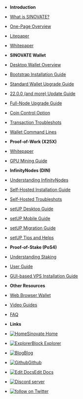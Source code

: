 - **Introduction**
- [What is SINOVATE?](/)
- [One-Page Overview](https://pbs.twimg.com/media/FQT9s1TUcAo5C8A?format=jpg&name=large)
- [Litepaper](https://sinovate.io/SINOVATE_litepaper.pdf)
- [Whitepaper](https://sinovate.io/sin-whitepaper)

- **SINOVATE Wallet**
- [Desktop Wallet Overview](desktopqtwallet) 
- [Bootstrap Installation Guide](bootstrap)
- [Standard Wallet Upgrade Guide](wallet_upgrade)
- [22.0.0 (and more) Update Guide](dump_and_importwallet)
- [Full-Node Upgrade Guide](node_update_guide)
- [Coin Control Option](Coincontrolenable)
- [Transaction Troubleshots](transactiontoohigh)
- [Wallet Command Lines](wallet_commands)

- **Proof-of-Work (X25X)**
- [Whitepaper](https://sinovate.io/x25x.pdf)
- [GPU Mining Guide](X25X-PoW-GPU-Mining)

- **InfinityNodes (DIN)**
- [Understanding InfinityNodes](understandinginfinitynodes)
- [Self-Hosted Installation Guide](din_manual_vps_configuration_setup)
- [Self-Hosted Troubleshots](din_vps_setup_troubleshoot)
- [setUP Desktop Guide](inwallet_1click_guide)
- [setUP Mobile Guide](mobile_wallet_infinitynode_setup)
- [setUP Migration Guide](din_setup_migration_guide)
- [setUP Tips and Helps](din_setup_tips_and_help)

- **Proof-of-Stake (PoS4)**
- [Understanding Staking](what_is_staking)
- [User Guide](explore_staking)
- [GUI-based VPS Installation Guide](vps_staking_with_gui)

- **Other Resources**
- [Web Browser Wallet](sin_webtool_guide)
- [Video Guides](video_guides)
- [FAQ](faq)

- **Links**
- [![Home ](https://icongr.am/feather/home.svg?size=16&color=808080)Sinovate Home](https://www.sinovate.io)
- [![Explorer ](https://icongr.am/clarity/block.svg?size=16&color=808080)Block Explorer](https://explorer.sinovate.io)
- [![Blog ](https://icongr.am/entypo/documents.svg?size=16&color=808080)Blog](https://sinovate.io/blog/)
- [![Github ](https://icongr.am/devicon/github-original.svg?size=16&color=808080)Github](https://github.com/SINOVATEblockchain/SIN-core)
- [![Edit Docs ](https://icongr.am/feather/edit.svg?size=16&color=808080)Edit Docs](https://github.com/SINOVATEblockchain/SIN-core/tree/master/docs)
- <a href="https://discord.gg/WnRExsx"><img src="https://discordapp.com/api/guilds/494460434691391509/embed.png" alt="Discord server" /></a> 
- <a href="https://twitter.com/intent/follow?screen_name=SinovateChain"><img src="https://img.shields.io/twitter/follow/SinovateChain.svg?style=social&logo=twitter" alt="follow on Twitter"></a>


